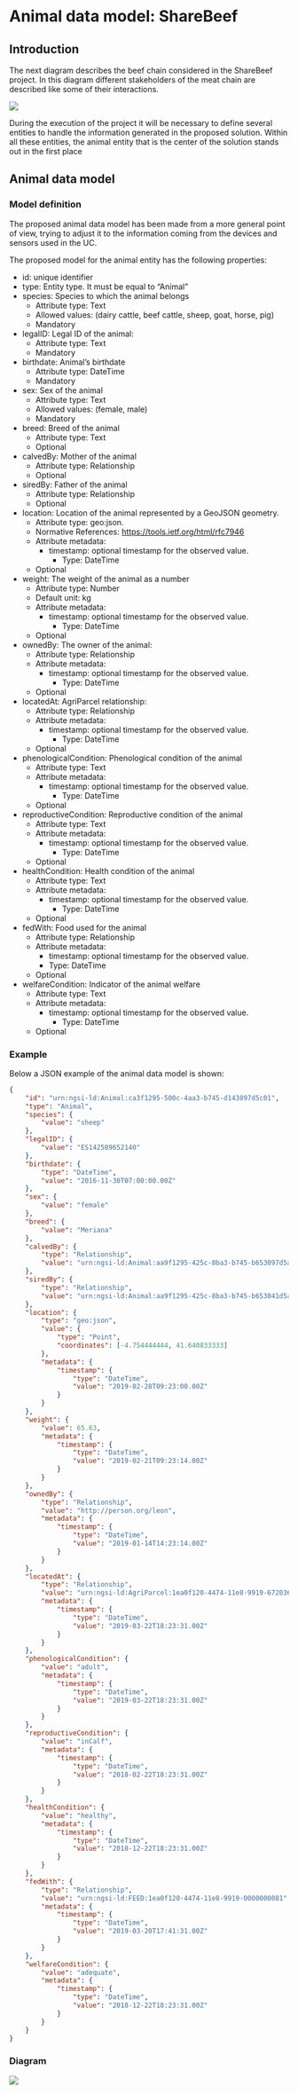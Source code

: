 # Animal data model: ShareBeef

## Introduction

The next diagram describes the beef chain considered in the ShareBeef project.
In this diagram different stakeholders of the meat chain are described like some
of their interactions.

![](../resources/diagram1.jpg)

During the execution of the project it will be necessary to define several
entities to handle the information generated in the proposed solution. Within
all these entities, the animal entity that is the center of the solution stands
out in the first place

## Animal data model

### Model definition

The proposed animal data model has been made from a more general point of view,
trying to adjust it to the information coming from the devices and sensors used
in the UC.

The proposed model for the animal entity has the following properties:

-   id: unique identifier
-   type: Entity type. It must be equal to “Animal”
-   species: Species to which the animal belongs
    -   Attribute type: Text
    -   Allowed values: (dairy cattle, beef cattle, sheep, goat, horse, pig)
    -   Mandatory
-   legalID: Legal ID of the animal:
    -   Attribute type: Text
    -   Mandatory
-   birthdate: Animal’s birthdate
    -   Attribute type: DateTime
    -   Mandatory
-   sex: Sex of the animal
    -   Attribute type: Text
    -   Allowed values: (female, male)
    -   Mandatory
-   breed: Breed of the animal
    -   Attribute type: Text
    -   Optional
-   calvedBy: Mother of the animal
    -   Attribute type: Relationship
    -   Optional
-   siredBy: Father of the animal
    -   Attribute type: Relationship
    -   Optional
-   location: Location of the animal represented by a GeoJSON geometry.
    -   Attribute type: geo:json.
    -   Normative References: https://tools.ietf.org/html/rfc7946
    -   Attribute metadata:
        -   timestamp: optional timestamp for the observed value.
            -   Type: DateTime
    -   Optional
-   weight: The weight of the animal as a number
    -   Attribute type: Number
    -   Default unit: kg
    -   Attribute metadata:
        -   timestamp: optional timestamp for the observed value.
            -   Type: DateTime
    -   Optional
-   ownedBy: The owner of the animal:
    -   Attribute type: Relationship
    -   Attribute metadata:
        -   timestamp: optional timestamp for the observed value.
            -   Type: DateTime
    -   Optional
-   locatedAt: AgriParcel relationship:
    -   Attribute type: Relationship
    -   Attribute metadata:
        -   timestamp: optional timestamp for the observed value.
            -   Type: DateTime
    -   Optional
-   phenologicalCondition: Phenological condition of the animal
    -   Attribute type: Text
    -   Attribute metadata:
        -   timestamp: optional timestamp for the observed value.
            -   Type: DateTime
    -   Optional
-   reproductiveCondition: Reproductive condition of the animal
    -   Attribute type: Text
    -   Attribute metadata:
        -   timestamp: optional timestamp for the observed value.
            -   Type: DateTime
    -   Optional
-   healthCondition: Health condition of the animal
    -   Attribute type: Text
    -   Attribute metadata:
        -   timestamp: optional timestamp for the observed value.
            -   Type: DateTime
    -   Optional
-   fedWith: Food used for the animal
    -   Attribute type: Relationship
    -   Attribute metadata:
        -   timestamp: optional timestamp for the observed value.
        -   Type: DateTime
    -   Optional
-   welfareCondition: Indicator of the animal welfare
    -   Attribute type: Text
    -   Attribute metadata:
        -   timestamp: optional timestamp for the observed value.
            -   Type: DateTime
    -   Optional

### Example

Below a JSON example of the animal data model is shown:

```json
{
    "id": "urn:ngsi-ld:Animal:ca3f1295-500c-4aa3-b745-d143097d5c01",
    "type": "Animal",
    "species": {
        "value": "sheep"
    },
    "legalID": {
        "value": "ES142589652140"
    },
    "birthdate": {
        "type": "DateTime",
        "value": "2016-11-30T07:00:00.00Z"
    },
    "sex": {
        "value": "female"
    },
    "breed": {
        "value": "Meriana"
    },
    "calvedBy": {
        "type": "Relationship",
        "value": "urn:ngsi-ld:Animal:aa9f1295-425c-8ba3-b745-b653097d5a87"
    },
    "siredBy": {
        "type": "Relationship",
        "value": "urn:ngsi-ld:Animal:aa9f1295-425c-8ba3-b745-b653041d5a87"
    },
    "location": {
        "type": "geo:json",
        "value": {
            "type": "Point",
            "coordinates": [-4.754444444, 41.640833333]
        },
        "metadata": {
            "timestamp": {
                "type": "DateTime",
                "value": "2019-02-28T09:23:00.00Z"
            }
        }
    },
    "weight": {
        "value": 65.63,
        "metadata": {
            "timestamp": {
                "type": "DateTime",
                "value": "2019-02-21T09:23:14.00Z"
            }
        }
    },
    "ownedBy": {
        "type": "Relationship",
        "value": "http://person.org/leon",
        "metadata": {
            "timestamp": {
                "type": "DateTime",
                "value": "2019-01-14T14:23:14.00Z"
            }
        }
    },
    "locatedAt": {
        "type": "Relationship",
        "value": "urn:ngsi-ld:AgriParcel:1ea0f120-4474-11e8-9919-672036642081",
        "metadata": {
            "timestamp": {
                "type": "DateTime",
                "value": "2019-03-22T18:23:31.00Z"
            }
        }
    },
    "phenologicalCondition": {
        "value": "adult",
        "metadata": {
            "timestamp": {
                "type": "DateTime",
                "value": "2019-03-22T18:23:31.00Z"
            }
        }
    },
    "reproductiveCondition": {
        "value": "inCalf",
        "metadata": {
            "timestamp": {
                "type": "DateTime",
                "value": "2018-02-22T18:23:31.00Z"
            }
        }
    },
    "healthCondition": {
        "value": "healthy",
        "metadata": {
            "timestamp": {
                "type": "DateTime",
                "value": "2018-12-22T18:23:31.00Z"
            }
        }
    },
    "fedWith": {
        "type": "Relationship",
        "value": "urn:ngsi-ld:FEED:1ea0f120-4474-11e8-9919-0000000081",
        "metadata": {
            "timestamp": {
                "type": "DateTime",
                "value": "2019-03-20T17:41:31.00Z"
            }
        }
    },
    "welfareCondition": {
        "value": "adequate",
        "metadata": {
            "timestamp": {
                "type": "DateTime",
                "value": "2018-12-22T18:23:31.00Z"
            }
        }
    }
}
```

### Diagram

![](../resources/diagram2.jpg)
